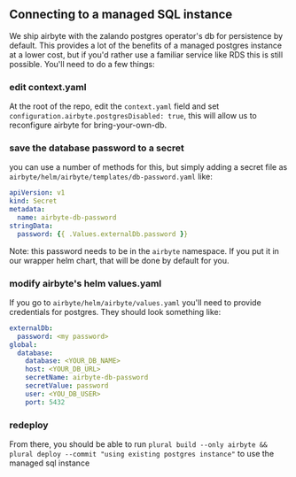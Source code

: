 ## Connecting to a managed SQL instance

We ship airbyte with the zalando postgres operator's db for persistence by default.  This provides a lot of the benefits of a managed postgres instance at a lower cost, but if you'd rather use a familiar service like RDS this is still possible.  You'll need to do a few things:

### edit context.yaml

At the root of the repo, edit the `context.yaml` field and set `configuration.airbyte.postgresDisabled: true`, this will allow us to reconfigure airbyte for bring-your-own-db.

### save the database password to a secret

you can use a number of methods for this, but simply adding a secret file as `airbyte/helm/airbyte/templates/db-password.yaml` like:

```yaml
apiVersion: v1
kind: Secret
metadata:
  name: airbyte-db-password
stringData:
  password: {{ .Values.externalDb.password }}
```

Note: this password needs to be in the `airbyte` namespace.  If you put it in our wrapper helm chart, that will be done by default for you.

### modify airbyte's helm values.yaml 

If you go to `airbyte/helm/airbyte/values.yaml` you'll need to provide credentials for postgres.  They should look something like:

```yaml
externalDb:
  password: <my password>
global:
  database:
    database: <YOUR_DB_NAME>
    host: <YOUR_DB_URL>
    secretName: airbyte-db-password
    secretValue: password
    user: <YOU_DB_USER>
    port: 5432
```

### redeploy

From there, you should be able to run `plural build --only airbyte && plural deploy --commit "using existing postgres instance"` to use the managed sql instance